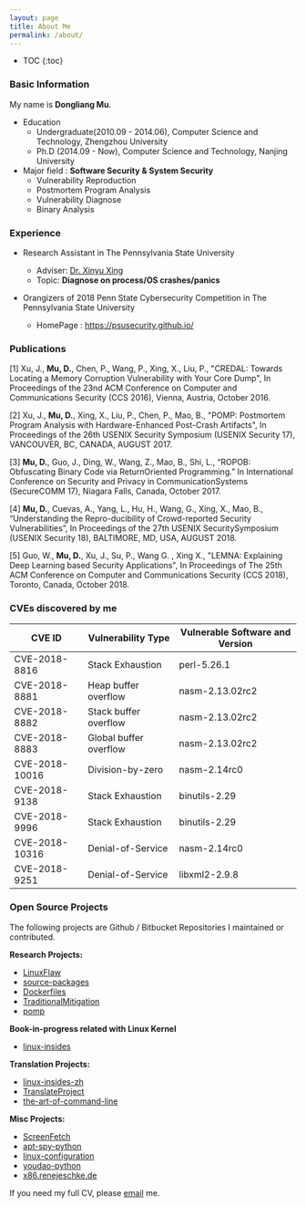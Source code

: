 ```yaml
---
layout: page
title: About Me
permalink: /about/
---
```


* TOC
{:toc}

### Basic Information

My name is **Dongliang Mu**.

- Education 
	- Undergraduate(2010.09 - 2014.06), Computer Science and Technology, Zhengzhou University
	- Ph.D (2014.09 - Now), Computer Science and Technology, Nanjing University
- Major field : **Software Security & System Security**
	- Vulnerability Reproduction
	- Postmortem Program Analysis
	- Vulnerability Diagnose
	- Binary Analysis

### Experience

- Research Assistant in The Pennsylvania State University
	- Adviser: [Dr. Xinyu Xing](http://xinyuxing.org/)
	- Topic: **Diagnose on process/OS crashes/panics**

- Orangizers of 2018 Penn State Cybersecurity Competition in The Pennsylvania State University
	- HomePage : <https://psusecurity.github.io/>

### Publications

[1] Xu, J., **Mu, D.**, Chen, P., Wang, P., Xing, X., Liu, P., "CREDAL: Towards Locating a Memory Corruption Vulnerability with Your Core Dump", In Proceedings of the 23nd ACM Conference on Computer and Communications Security (CCS 2016), Vienna, Austria, October 2016.

[2] Xu, J., **Mu, D.**, Xing, X., Liu, P., Chen, P., Mao, B., "POMP: Postmortem Program Analysis with Hardware-Enhanced Post-Crash Artifacts", In Proceedings of the 26th USENIX Security Symposium (USENIX Security 17), VANCOUVER, BC, CANADA, AUGUST 2017.

[3] **Mu, D.**, Guo, J., Ding, W., Wang, Z., Mao, B., Shi, L., “ROPOB: Obfuscating Binary Code via ReturnOriented Programming.” In International Conference on Security and Privacy in CommunicationSystems (SecureCOMM 17), Niagara Falls, Canada, October 2017.

[4] **Mu, D.**, Cuevas, A., Yang, L., Hu, H., Wang, G., Xing, X., Mao, B., “Understanding the Repro-ducibility of Crowd-reported Security Vulnerabilities”, In Proceedings of the 27th USENIX SecuritySymposium (USENIX Security 18), BALTIMORE, MD, USA, AUGUST 2018.

[5] Guo, W., **Mu, D.**, Xu, J., Su, P., Wang G. , Xing X., "LEMNA: Explaining Deep Learning based Security Applications", In Proceedings of The 25th ACM Conference on Computer and Communications Security (CCS 2018), Toronto, Canada, October 2018.

### CVEs discovered by me

|   CVE ID      | Vulnerability Type      | Vulnerable Software and Version
| ------------- | ----------------------- | ------------------------------
|CVE-2018-8816  | Stack Exhaustion        | perl-5.26.1
|CVE-2018-8881  | Heap buffer overflow    | nasm-2.13.02rc2
|CVE-2018-8882  | Stack buffer overflow   | nasm-2.13.02rc2
|CVE-2018-8883  | Global buffer overflow  | nasm-2.13.02rc2
|CVE-2018-10016 | Division-by-zero        | nasm-2.14rc0
|CVE-2018-9138  | Stack Exhaustion        | binutils-2.29
|CVE-2018-9996  | Stack Exhaustion        | binutils-2.29
|CVE-2018-10316 | Denial-of-Service       | nasm-2.14rc0
|CVE-2018-9251  | Denial-of-Service       | libxml2-2.9.8

### Open Source Projects

The following projects are Github / Bitbucket Repositories I maintained or contributed.

**Research Projects:**

- [LinuxFlaw](https://github.com/mudongliang/LinuxFlaw)
- [source-packages](https://github.com/mudongliang/source-packages)
- [Dockerfiles](https://github.com/mudongliang/Dockerfiles)
- [TraditionalMitigation](https://github.com/hardenedlinux/TraditionalMitigation)
- [pomp](https://github.com/junxzm1990/pomp)

**Book-in-progress related with Linux Kernel**

- [linux-insides](https://github.com/0xAX/linux-insides)

**Translation Projects:**

- [linux-insides-zh](https://github.com/MintCN/linux-insides-zh)
- [TranslateProject](https://github.com/LCTT/TranslateProject)
- [the-art-of-command-line](https://github.com/jlevy/the-art-of-command-line)

**Misc Projects:**

- [ScreenFetch](https://github.com/KittyKatt/screenFetch)
- [apt-spy-python](https://bitbucket.org/pheanex/apt-spy-python/)
- [linux-configuration](https://github.com/mudongliang/linux-configuration)
- [youdao-python](https://github.com/mudongliang/youdao-python)
- [x86.renejeschke.de](https://github.com/mudongliang/x86.renejeschke.de)

If you need my full CV, please [email](mailto:mudongliangabcd@gmail.com) me.
